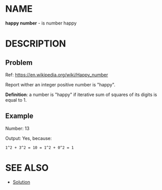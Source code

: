 # NAME

**happy number** - is number happy


# DESCRIPTION

## Problem

Ref: https://en.wikipedia.org/wiki/Happy_number

Report wither an integer positive number is "happy".

**Definition**: a number is "happy" if iterative sum of squares of its digits
is equal to 1.


## Example

Number: 13

Output: Yes, because:

```
1^2 + 3^2 = 10 = 1^2 + 0^2 = 1
```


# SEE ALSO

* [Solution](./happy_number_solution.md)
